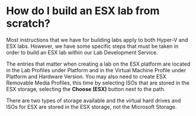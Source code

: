 # How do I build an ESX lab from scratch?

Most instructions that we have for building labs apply to both Hyper-V and ESX labs. However, we have some specific steps that must be taken in order to build an ESX lab within our Lab Development Service.

The entries that matter when creating a lab on the ESX platform are located in the Lab Profiles under Platform and in the Virtual Machine Profile under Platform and Hardware Version. You may also need to create ESX Removable Media Profiles, this time by selecting ISOs that are stored in the ESX storage, selecting the **Choose (ESX)** button next to the path.

There are two types of storage available and the virtual hard drives and ISOs for ESX are stored in the ESX storage, not the Microsoft Storage.